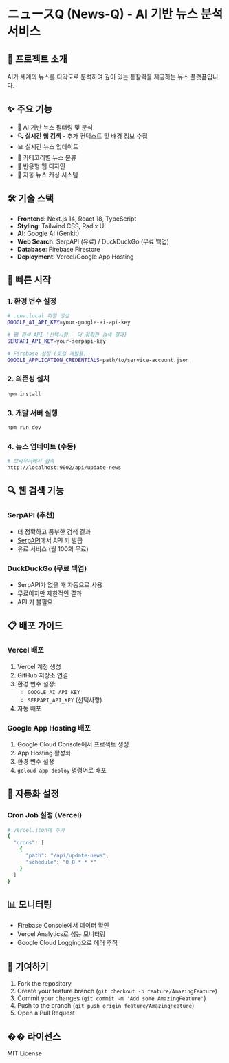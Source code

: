 # ニュースQ (News-Q) - AI 기반 뉴스 분석 서비스

## 📰 프로젝트 소개
AI가 세계의 뉴스를 다각도로 분석하여 깊이 있는 통찰력을 제공하는 뉴스 플랫폼입니다.

## ✨ 주요 기능
- 🤖 AI 기반 뉴스 필터링 및 분석
- 🔍 **실시간 웹 검색** - 추가 컨텍스트 및 배경 정보 수집
- 📊 실시간 뉴스 업데이트
- 🎯 카테고리별 뉴스 분류
- 📱 반응형 웹 디자인
- 🔄 자동 뉴스 캐싱 시스템

## 🛠️ 기술 스택
- **Frontend**: Next.js 14, React 18, TypeScript
- **Styling**: Tailwind CSS, Radix UI
- **AI**: Google AI (Genkit)
- **Web Search**: SerpAPI (유료) / DuckDuckGo (무료 백업)
- **Database**: Firebase Firestore
- **Deployment**: Vercel/Google App Hosting

## 🚀 빠른 시작

### 1. 환경 변수 설정
```bash
# .env.local 파일 생성
GOOGLE_AI_API_KEY=your-google-ai-api-key

# 웹 검색 API (선택사항 - 더 정확한 검색 결과)
SERPAPI_API_KEY=your-serpapi-key

# Firebase 설정 (로컬 개발용)
GOOGLE_APPLICATION_CREDENTIALS=path/to/service-account.json
```

### 2. 의존성 설치
```bash
npm install
```

### 3. 개발 서버 실행
```bash
npm run dev
```

### 4. 뉴스 업데이트 (수동)
```bash
# 브라우저에서 접속
http://localhost:9002/api/update-news
```

## 🔍 **웹 검색 기능**

### **SerpAPI (추천)**
- 더 정확하고 풍부한 검색 결과
- [SerpAPI](https://serpapi.com/)에서 API 키 발급
- 유료 서비스 (월 100회 무료)

### **DuckDuckGo (무료 백업)**
- SerpAPI가 없을 때 자동으로 사용
- 무료이지만 제한적인 결과
- API 키 불필요

## 📋 배포 가이드

### Vercel 배포
1. Vercel 계정 생성
2. GitHub 저장소 연결
3. 환경 변수 설정:
   - `GOOGLE_AI_API_KEY`
   - `SERPAPI_API_KEY` (선택사항)
4. 자동 배포

### Google App Hosting 배포
1. Google Cloud Console에서 프로젝트 생성
2. App Hosting 활성화
3. 환경 변수 설정
4. `gcloud app deploy` 명령어로 배포

## 🔄 자동화 설정

### Cron Job 설정 (Vercel)
```bash
# vercel.json에 추가
{
  "crons": [
    {
      "path": "/api/update-news",
      "schedule": "0 8 * * *"
    }
  ]
}
```

## 📊 모니터링
- Firebase Console에서 데이터 확인
- Vercel Analytics로 성능 모니터링
- Google Cloud Logging으로 에러 추적

## 🤝 기여하기
1. Fork the repository
2. Create your feature branch (`git checkout -b feature/AmazingFeature`)
3. Commit your changes (`git commit -m 'Add some AmazingFeature'`)
4. Push to the branch (`git push origin feature/AmazingFeature`)
5. Open a Pull Request

## �� 라이선스
MIT License

